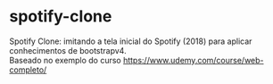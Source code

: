 # spotify-clone
Spotify Clone: imitando a tela inicial do Spotify (2018) para aplicar conhecimentos de bootstrapv4. <br>
Baseado no exemplo do curso https://www.udemy.com/course/web-completo/
